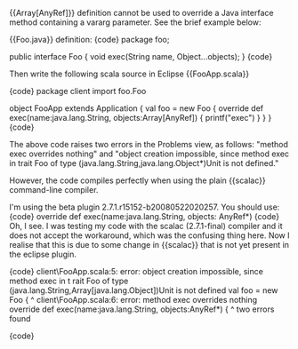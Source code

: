 {{Array[AnyRef]}} definition cannot be used to override a Java interface method containing a vararg parameter. See the brief example below:

{{Foo.java}} definition:
{code}
package foo;

public interface Foo {
  void exec(String name, Object...objects);
}
{code}

Then write the following scala source in Eclipse {{FooApp.scala}}

{code}
package client
import foo.Foo

object FooApp extends Application {
  val foo = new Foo {
    override def exec(name:java.lang.String, objects:Array[AnyRef]) {
      printf("exec")
    }
  }
}
{code}

The above code raises two errors in the Problems view, as follows:
"method exec overrides nothing" and 
"object creation impossible, since method exec in trait Foo of type 
(java.lang.String,java.lang.Object*)Unit is not defined."

However, the code compiles perfectly when using the plain {{scalac}} command-line compiler. 

I'm using the beta plugin 2.7.1.r15152-b20080522020257. 
You should use:
{code}
override def exec(name:java.lang.String, objects: AnyRef*)
{code}
Oh, I see. I was testing my code with the scalac (2.7.1-final) compiler and it does not accept the workaround, which was the confusing thing here. Now I realise that this is due to some change in {{scalac}} that is not yet present in the eclipse plugin.  

{code}
client\FooApp.scala:5: error: object creation impossible, since method exec in t
rait Foo of type (java.lang.String,Array[java.lang.Object])Unit is not defined
  val foo = new Foo {
            ^
client\FooApp.scala:6: error: method exec overrides nothing
    override def exec(name:java.lang.String, objects:AnyRef*) {
                 ^
two errors found

{code}

